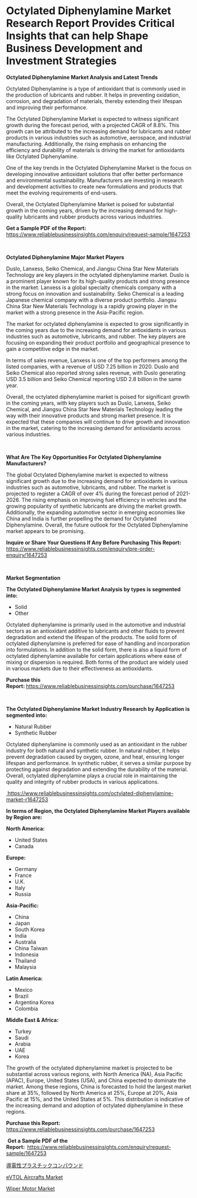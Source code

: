 <p><h1>Octylated Diphenylamine Market Research Report Provides Critical Insights that can help Shape Business Development and Investment Strategies</h1></p><p><strong>Octylated Diphenylamine Market Analysis and Latest Trends</strong></p>
<p><p>Octylated Diphenylamine is a type of antioxidant that is commonly used in the production of lubricants and rubber. It helps in preventing oxidation, corrosion, and degradation of materials, thereby extending their lifespan and improving their performance.</p><p>The Octylated Diphenylamine Market is expected to witness significant growth during the forecast period, with a projected CAGR of 8.8%. This growth can be attributed to the increasing demand for lubricants and rubber products in various industries such as automotive, aerospace, and industrial manufacturing. Additionally, the rising emphasis on enhancing the efficiency and durability of materials is driving the market for antioxidants like Octylated Diphenylamine.</p><p>One of the key trends in the Octylated Diphenylamine Market is the focus on developing innovative antioxidant solutions that offer better performance and environmental sustainability. Manufacturers are investing in research and development activities to create new formulations and products that meet the evolving requirements of end-users.</p><p>Overall, the Octylated Diphenylamine Market is poised for substantial growth in the coming years, driven by the increasing demand for high-quality lubricants and rubber products across various industries.</p></p>
<p><strong>Get a Sample PDF of the Report:&nbsp;</strong> <a href="https://www.reliablebusinessinsights.com/enquiry/request-sample/1647253">https://www.reliablebusinessinsights.com/enquiry/request-sample/1647253</a></p>
<p>&nbsp;</p>
<p><strong>Octylated Diphenylamine Major Market Players</strong></p>
<p><p>Duslo, Lanxess, Seiko Chemical, and Jiangsu China Star New Materials Technology are key players in the octylated diphenylamine market. Duslo is a prominent player known for its high-quality products and strong presence in the market. Lanxess is a global specialty chemicals company with a strong focus on innovation and sustainability. Seiko Chemical is a leading Japanese chemical company with a diverse product portfolio. Jiangsu China Star New Materials Technology is a rapidly growing player in the market with a strong presence in the Asia-Pacific region.</p><p>The market for octylated diphenylamine is expected to grow significantly in the coming years due to the increasing demand for antioxidants in various industries such as automotive, lubricants, and rubber. The key players are focusing on expanding their product portfolio and geographical presence to gain a competitive edge in the market.</p><p>In terms of sales revenue, Lanxess is one of the top performers among the listed companies, with a revenue of USD 7.25 billion in 2020. Duslo and Seiko Chemical also reported strong sales revenue, with Duslo generating USD 3.5 billion and Seiko Chemical reporting USD 2.8 billion in the same year.</p><p>Overall, the octylated diphenylamine market is poised for significant growth in the coming years, with key players such as Duslo, Lanxess, Seiko Chemical, and Jiangsu China Star New Materials Technology leading the way with their innovative products and strong market presence. It is expected that these companies will continue to drive growth and innovation in the market, catering to the increasing demand for antioxidants across various industries.</p></p>
<p>&nbsp;</p>
<p><strong>What Are The Key Opportunities For Octylated Diphenylamine Manufacturers?</strong></p>
<p><p>The global Octylated Diphenylamine market is expected to witness significant growth due to the increasing demand for antioxidants in various industries such as automotive, lubricants, and rubber. The market is projected to register a CAGR of over 4% during the forecast period of 2021-2026. The rising emphasis on improving fuel efficiency in vehicles and the growing popularity of synthetic lubricants are driving the market growth. Additionally, the expanding automotive sector in emerging economies like China and India is further propelling the demand for Octylated Diphenylamine. Overall, the future outlook for the Octylated Diphenylamine market appears to be promising.</p></p>
<p><strong>Inquire or Share Your Questions If Any Before Purchasing This Report:</strong> <a href="https://www.reliablebusinessinsights.com/enquiry/pre-order-enquiry/1647253">https://www.reliablebusinessinsights.com/enquiry/pre-order-enquiry/1647253</a></p>
<p>&nbsp;</p>
<p><strong>Market Segmentation</strong></p>
<p><strong>The Octylated Diphenylamine Market Analysis by types is segmented into:</strong></p>
<p><ul><li>Solid</li><li>Other</li></ul></p>
<p><p>Octylated diphenylamine is primarily used in the automotive and industrial sectors as an antioxidant additive to lubricants and other fluids to prevent degradation and extend the lifespan of the products. The solid form of octylated diphenylamine is preferred for ease of handling and incorporation into formulations. In addition to the solid form, there is also a liquid form of octylated diphenylamine available for certain applications where ease of mixing or dispersion is required. Both forms of the product are widely used in various markets due to their effectiveness as antioxidants.</p></p>
<p><strong>Purchase this Report:&nbsp;</strong><a href="https://www.reliablebusinessinsights.com/purchase/1647253">https://www.reliablebusinessinsights.com/purchase/1647253</a></p>
<p>&nbsp;</p>
<p><strong>The Octylated Diphenylamine Market Industry Research by Application is segmented into:</strong></p>
<p><ul><li>Natural Rubber</li><li>Synthetic Rubber</li></ul></p>
<p><p>Octylated diphenylamine is commonly used as an antioxidant in the rubber industry for both natural and synthetic rubber. In natural rubber, it helps prevent degradation caused by oxygen, ozone, and heat, ensuring longer lifespan and performance. In synthetic rubber, it serves a similar purpose by protecting against degradation and extending the durability of the material. Overall, octylated diphenylamine plays a crucial role in maintaining the quality and integrity of rubber products in various applications.</p></p>
<p><a href="https://www.reliablebusinessinsights.com/octylated-diphenylamine-market-r1647253">&nbsp;https://www.reliablebusinessinsights.com/octylated-diphenylamine-market-r1647253</a></p>
<p><strong>In terms of Region, the Octylated Diphenylamine Market Players available by Region are:</strong></p>
<p>
    <p> <strong> North America: </strong>
        <ul>
            <li>United States</li>
            <li>Canada</li>
        </ul>
        </p> 
    <p> <strong> Europe: </strong>
        <ul>
            <li>Germany</li>
            <li>France</li>
            <li>U.K.</li>
            <li>Italy</li>
            <li>Russia</li>
        </ul>
        </p> 
    <p> <strong> Asia-Pacific: </strong>
        <ul>
            <li>China</li>
            <li>Japan</li>
            <li>South Korea</li>
            <li>India</li>
            <li>Australia</li>
            <li>China Taiwan</li>
            <li>Indonesia</li>
            <li>Thailand</li>
            <li>Malaysia</li>
        </ul>
        </p> 
    <p> <strong> Latin America: </strong>
        <ul>
            <li>Mexico</li>
            <li>Brazil</li>
            <li>Argentina Korea</li>
            <li>Colombia</li>
        </ul>
        </p> 
    <p> <strong> Middle East & Africa: </strong>
        <ul>
            <li>Turkey</li>
            <li>Saudi</li>
            <li>Arabia</li>
            <li>UAE</li>
            <li>Korea</li>
        </ul>
    </p>
    </p>
<p><p>The growth of the octylated diphenylamine market is projected to be substantial across various regions, with North America (NA), Asia Pacific (APAC), Europe, United States (USA), and China expected to dominate the market. Among these regions, China is forecasted to hold the largest market share at 35%, followed by North America at 25%, Europe at 20%, Asia Pacific at 15%, and the United States at 5%. This distribution is indicative of the increasing demand and adoption of octylated diphenylamine in these regions.</p></p>
<p><strong>Purchase this Report: </strong><a href="https://www.reliablebusinessinsights.com/purchase/1647253">https://www.reliablebusinessinsights.com/purchase/1647253</a></p>
<p>&nbsp;<strong>Get a Sample PDF of the Report:&nbsp;&nbsp;</strong><a href="https://www.reliablebusinessinsights.com/enquiry/request-sample/1647253">https://www.reliablebusinessinsights.com/enquiry/request-sample/1647253</a></p>
<p><strong></strong></p>
<p><p><a href="https://github.com/pepo3k/Market-Research-Report-List-2/blob/main/34542533436.md">導電性プラスチックコンパウンド</a></p><p><a href="https://medium.com/@billyrice626/evtol-aircrafts-market-size-share-analysis-growth-trends-forecast-2024-2031-7d03ee05e1ea">eVTOL Aircrafts Market</a></p><p><a href="https://medium.com/@babymorar/wiper-motor-market-overview-global-market-trends-and-future-prospects-from-2024-to-2031-dc4599d87305">Wiper Motor Market</a></p></p>